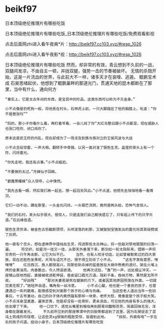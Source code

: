 # beikf97
日本顶级绝伦推理片有哪些吃饭

日本顶级绝伦推理片有哪些吃饭_日本顶级绝伦推理片有哪些吃饭/免费观看影视

点击后面网zhi进入看午夜爽*片：http://beikf97.cc103.xyz/#resp_1026

点击后面网zhi进入看午夜影*视：http://beikf97.cc103.xyz/#resp_1026

日本顶级绝伦推理片有哪些吃饭    然而，却非常的有效，青云想到不久前的一战，双腿间发凉，不由自主一顿，并拢双腿，强势一击的节奏被破坏。    无情的杀戮开始，这是一片流血的世界，与此前大不一样，诸多天才在哀嚎、逃遁。    鲲鹏宝术成    石昊思绪起伏，他想到了鲲鹏巢畔的那道光门，贯通天地的昆木都断在了那里，当中有什么，通向何方

    “事实上，它是太古年间的东西，是宝具中的珍品，这类东西可以称为不灭金身。”

    小不点像是扔死狗一般，将他丢在村头，石林虎上前，一只大脚踏在了他的胸膛上，吼道：“你不是嚣张吗”“

    “妈的，那小子你看什么看，再盯着爷看，一会儿炖了你”大红鸟整日跟小不点厮混，现在威胁人也张口吃你、闭口炖你了。

    原本这是武王府的内乱，现在却成为了一场涉及到族与族对立的王侯风波与大战

    小不点舌绽惊雷，一声大喝。翻转手中骨镜。以另一面对准了银色生灵。晶莹的骨头上有一个符，闪烁雷光。

    “你先走吧，我还有点事。”小不点尴尬。

    “不要做的太过。”月婵仙子回眸。

    “碧魔黑瞳蛛”众人惊呼，心中悚然。

    “我先去看一眼，然后我们再一起去，搅一起滔天风云。”小不点道，他想先去悄悄地看一看情况。

    它们一动不动，蹲在那里，一头金光闪烁，一头银芒流转，竟然是两头蛟，恐怖气息惊人。

    “我们的石村，来头似乎很大、很惊人，只是连我们自己都快遗忘了，只有祖上传下的只字片语。”石云峰低语。

    银色生灵伏诛，被金色古剪截断颈项，头颅滚落的刹那，又被狻猊宝镜发出的雷光将其首级劈成了灰烬。

    他一直有个念头，想在虚神界中猎纯血生灵，闯进那些太古神山，将一些敌对禁地狠狠的扫荡一遍。    符交织，如星河一挂又一挂，从那天外垂落下来，断剑如一轮太阳斩来，铿锵一声将穷奇的一只牛角击断，让它大叫不已。    当然，也有人咬牙切齿，比如曾被勒索过的四大家族，现在还脸色发黑呢，大骂与诅咒不已，恨不得立刻杀了小不点。    “这名字真有意思，嘿嘿嘿”    红日西沉，族人都很高兴，将那些斩杀掉的猛兽放在大祸中熬煮的透烂，架在火堆上烤的金黄油亮，肉香散出，令人馋涎欲滴。    他再次试验，“轰”的一声，远处烟尘冲天，一座矮山拔地而起，直接被收进乾坤袋，兽皮袋口霞光万道，瑞彩千条，吞纳万物，果然是无所不收。    “好凶残”    “那对夫妻若是死在貔貅的爪下，或者因其他原因殒落在外面，一切就完美无瑕了。”她轻声自语，嘴角有一丝冷意。    小不点心酸，他也是一个善良的孩子，也曾遭遇过一系列磨难，能够感受到对面那个孩子的心境与伤痛。    当这些老人道出当年一些旧事后，十五爷激动，自己的孙子体内竟然蕴有那样一块骨，老怀大慰，竟像是是个孩子般大笑。    小不点浑身湿漉漉，遍体淤青，但是却没有一处骨折，更未淌血，可见他的肉身有多么的强大，他支撑了下来。    他一口饮下，感觉从嘴里到喉咙再到肠胃间馥郁芬芳，简直回味无穷，浑身都在跟着发光。    不久前所见到的那座寒潭中的剑胎等都逃到了这里，因为石昊捉走了混沌土筑成的玲珑塔，让这些灵xg很强的粗胚受惊，皆遁到此地。    “叔叔，外面有啥”一岁左右的孩子问道，扭动小身子。日本顶级绝伦推理片有哪些吃饭
